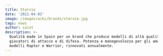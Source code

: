 ```yaml
---
title: Starvie
date: '2021-04-03'
image: /images/wiki/brands/starvie.jpg
tags: news
author: saint
description: >-
  Qualità made in Spain per un brand che produce modelli di altà qualità per
  giocatori di attacco e di difesa. Potenza e manegevolezza per gli amati
  modelli Raptor e Warrior, rinnovati annualmente.
---
```

